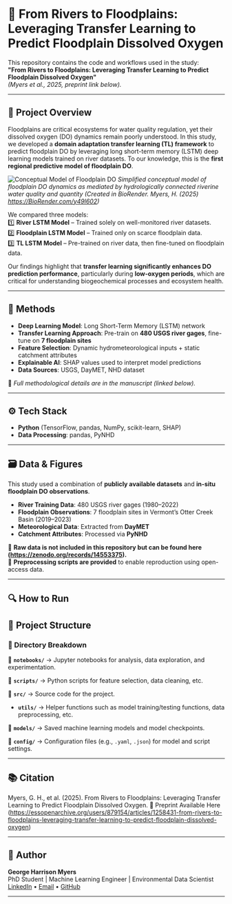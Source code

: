 # 🌊 From Rivers to Floodplains: Leveraging Transfer Learning to Predict Floodplain Dissolved Oxygen

This repository contains the code and workflows used in the study:  
**"From Rivers to Floodplains: Leveraging Transfer Learning to Predict Floodplain Dissolved Oxygen"**  
*(Myers et al., 2025, preprint link below).*

---

## 📍 Project Overview

Floodplains are critical ecosystems for water quality regulation, yet their dissolved oxygen (DO) dynamics remain poorly understood. In this study, we developed a **domain adaptation transfer learning (TL) framework** to predict floodplain DO by leveraging long short-term memory (LSTM) deep learning models trained on river datasets. To our knowledge, this is the **first regional predictive model of floodplain DO**.

![Conceptual Model of Floodplain DO](figures/floodplain_DO_conceptual_model)
*Simplified conceptual model of floodplain DO dynamics as mediated by hydrologically connected riverine water quality and quantity (Created in BioRender. Myers, H. (2025) https://BioRender.com/y49l602)*

We compared three models:  
1️⃣ **River LSTM Model** – Trained solely on well-monitored river datasets.  
2️⃣ **Floodplain LSTM Model** – Trained only on scarce floodplain data.  
3️⃣ **TL LSTM Model** – Pre-trained on river data, then fine-tuned on floodplain data.  

Our findings highlight that **transfer learning significantly enhances DO prediction performance**, particularly during **low-oxygen periods**, which are critical for understanding biogeochemical processes and ecosystem health.

---

## 🧠 Methods

- **Deep Learning Model**: Long Short-Term Memory (LSTM) network  
- **Transfer Learning Approach**: Pre-train on **480 USGS river gages**, fine-tune on **7 floodplain sites**  
- **Feature Selection**: Dynamic hydrometeorological inputs + static catchment attributes  
- **Explainable AI**: SHAP values used to interpret model predictions  
- **Data Sources**: USGS, DayMET, NHD dataset  

📖 *Full methodological details are in the manuscript (linked below).*

---

## ⚙️ Tech Stack

- **Python** (TensorFlow, pandas, NumPy, scikit-learn, SHAP)  
- **Data Processing**: pandas, PyNHD  
---

## 🗃️ Data & Figures

This study used a combination of **publicly available datasets** and **in-situ floodplain DO observations**.  
- **River Training Data**: 480 USGS river gages (1980–2022)  
- **Floodplain Observations**: 7 floodplain sites in Vermont’s Otter Creek Basin (2019–2023)  
- **Meteorological Data**: Extracted from **DayMET**  
- **Catchment Attributes**: Processed via **PyNHD**  

📝 **Raw data is not included in this repository but can be found here (https://zenodo.org/records/14553375).**  
📌 **Preprocessing scripts are provided** to enable reproduction using open-access data.

---

## 🔍 How to Run

## 📂 Project Structure

### **🔹 Directory Breakdown**

📌 **`notebooks/`** → Jupyter notebooks for analysis, data exploration, and experimentation.

📌 **`scripts/`** → Python scripts for feature selection, data cleaning, etc. 

📌 **`src/`** → Source code for the project.
- **`utils/`** → Helper functions such as model training/testing functions, data preprocessing, etc.

📌 **`models/`** → Saved machine learning models and model checkpoints.

📌 **`config/`** → Configuration files (e.g., `.yaml`, `.json`) for model and script settings.

---

## 📚 Citation
Myers, G. H., et al. (2025). From Rivers to Floodplains: Leveraging Transfer Learning to Predict Floodplain Dissolved Oxygen.
📄 Preprint Available Here (https://essopenarchive.org/users/879154/articles/1258431-from-rivers-to-floodplains-leveraging-transfer-learning-to-predict-floodplain-dissolved-oxygen)

---

## 🧠 Author

**George Harrison Myers**  
PhD Student | Machine Learning Engineer | Environmental Data Scientist
[LinkedIn](https://www.linkedin.com/in/harrison-myers-eit-b37156181/) • [Email](mailto:ghmyers96@gmail.com) • [GitHub](https://github.com/ghmyers)

---
